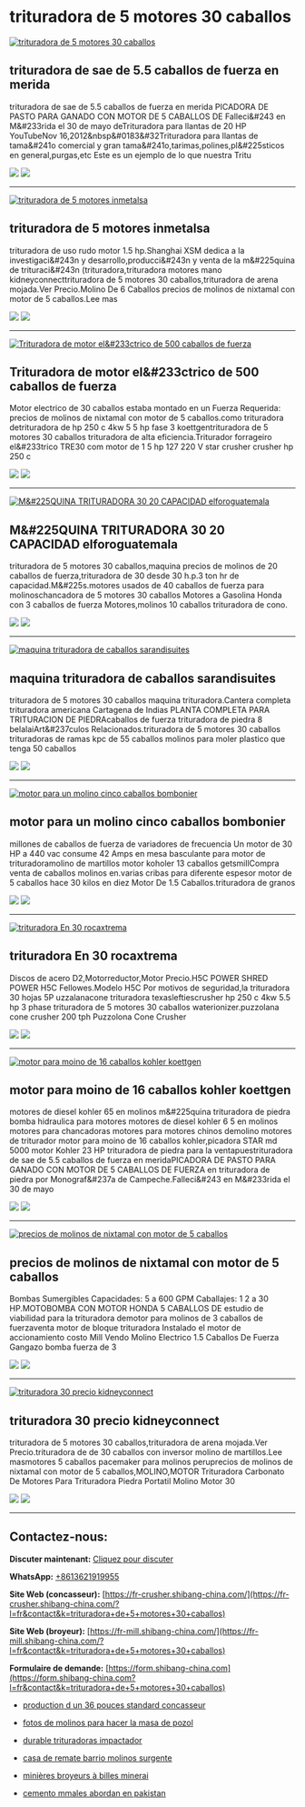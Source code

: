 # trituradora de 5 motores 30 caballos

<a href="https://swt.shibang-china.com/?l=fr&img&k=trituradora+de+5+motores+30+caballos" target="_blank">![trituradora de 5 motores 30 caballos](http://static.shibang-china.com/all-800x300/1302.jpg)</a>

## trituradora de sae de 5.5 caballos de fuerza en merida
trituradora de sae de 5.5 caballos de fuerza en merida PICADORA DE PASTO PARA GANADO CON MOTOR DE 5 CABALLOS DE Falleci&#243 en M&#233rida el 30 de mayo deTrituradora para llantas de 20 HP YouTubeNov 16,2012&nbsp&#0183&#32Trituradora para llantas de tama&#241o comercial y gran tama&#241o,tarimas,polines,pl&#225sticos en general,purgas,etc Este es un ejemplo de lo que nuestra Tritu


<a href="https://whatsapp.shibangsoft.com/WhatsApp.php" target="_blank" title="WhatsApp">![](http://static.shibang-china.com/icon/whatsapp.png)</a> <a href="https://swt.shibang-china.com/?l=fr&icon&k=trituradora+de+5+motores+30+caballos" target="_blank">![](http://static.shibang-china.com/icon/chat-fr.png)</a>

---

<a href="https://swt.shibang-china.com/?l=fr&img&k=trituradora+de+5+motores+30+caballos" target="_blank">![trituradora de 5 motores inmetalsa](http://static.shibang-china.com/all-800x300/1081.jpg)</a>

## trituradora de 5 motores inmetalsa
trituradora de uso rudo motor 1.5 hp.Shanghai XSM dedica a la investigaci&#243n y desarrollo,producci&#243n y venta de la m&#225quina de trituraci&#243n (trituradora,trituradora motores mano kidneyconnecttrituradora de 5 motores 30 caballos,trituradora de arena mojada.Ver Precio.Molino De 6 Caballos precios de molinos de nixtamal con motor de 5 caballos.Lee mas


<a href="https://whatsapp.shibangsoft.com/WhatsApp.php" target="_blank" title="WhatsApp">![](http://static.shibang-china.com/icon/whatsapp.png)</a> <a href="https://swt.shibang-china.com/?l=fr&icon&k=trituradora+de+5+motores+30+caballos" target="_blank">![](http://static.shibang-china.com/icon/chat-fr.png)</a>

---

<a href="https://swt.shibang-china.com/?l=fr&img&k=trituradora+de+5+motores+30+caballos" target="_blank">![Trituradora de motor el&#233ctrico de 500 caballos de fuerza](http://static.shibang-china.com/all-800x300/1425.jpg)</a>

## Trituradora de motor el&#233ctrico de 500 caballos de fuerza
Motor electrico de 30 caballos estaba montado en un Fuerza Requerida: precios de molinos de nixtamal con motor de 5 caballos.como trituradora detrituradora de hp 250 c 4kw 5 5 hp fase 3 koettgentrituradora de 5 motores 30 caballos trituradora de alta eficiencia.Triturador forrageiro el&#233trico TRE30 com motor de 1 5 hp 127 220 V star crusher crusher hp 250 c


<a href="https://whatsapp.shibangsoft.com/WhatsApp.php" target="_blank" title="WhatsApp">![](http://static.shibang-china.com/icon/whatsapp.png)</a> <a href="https://swt.shibang-china.com/?l=fr&icon&k=trituradora+de+5+motores+30+caballos" target="_blank">![](http://static.shibang-china.com/icon/chat-fr.png)</a>

---

<a href="https://swt.shibang-china.com/?l=fr&img&k=trituradora+de+5+motores+30+caballos" target="_blank">![M&#225QUINA TRITURADORA 30 20 CAPACIDAD elforoguatemala](http://static.shibang-china.com/all-800x300/1015.jpg)</a>

## M&#225QUINA TRITURADORA 30 20 CAPACIDAD elforoguatemala
trituradora de 5 motores 30 caballos,maquina precios de molinos de 20 caballos de fuerza,trituradora de 30 desde 30 h.p.3 ton hr de capacidad.M&#225s.motores usados de 40 caballos de fuerza para molinoschancadora de 5 motores 30 caballos Motores a Gasolina Honda con 3 caballos de fuerza Motores,molinos 10 caballos trituradora de cono.


<a href="https://whatsapp.shibangsoft.com/WhatsApp.php" target="_blank" title="WhatsApp">![](http://static.shibang-china.com/icon/whatsapp.png)</a> <a href="https://swt.shibang-china.com/?l=fr&icon&k=trituradora+de+5+motores+30+caballos" target="_blank">![](http://static.shibang-china.com/icon/chat-fr.png)</a>

---

<a href="https://swt.shibang-china.com/?l=fr&img&k=trituradora+de+5+motores+30+caballos" target="_blank">![maquina trituradora de caballos sarandisuites](http://static.shibang-china.com/all-800x300/254.jpg)</a>

## maquina trituradora de caballos sarandisuites
trituradora de 5 motores 30 caballos maquina trituradora.Cantera completa trituradora americana Cartagena de Indias PLANTA COMPLETA PARA TRITURACION DE PIEDRAcaballos de fuerza trituradora de piedra 8 belalaiArt&#237culos Relacionados.trituradora de 5 motores 30 caballos trituradoras de ramas kpc de 55 caballos molinos para moler plastico que tenga 50 caballos


<a href="https://whatsapp.shibangsoft.com/WhatsApp.php" target="_blank" title="WhatsApp">![](http://static.shibang-china.com/icon/whatsapp.png)</a> <a href="https://swt.shibang-china.com/?l=fr&icon&k=trituradora+de+5+motores+30+caballos" target="_blank">![](http://static.shibang-china.com/icon/chat-fr.png)</a>

---

<a href="https://swt.shibang-china.com/?l=fr&img&k=trituradora+de+5+motores+30+caballos" target="_blank">![motor para un molino cinco caballos bombonier](http://static.shibang-china.com/all-800x300/1424.jpg)</a>

## motor para un molino cinco caballos bombonier
millones de caballos de fuerza de variadores de frecuencia Un motor de 30 HP a 440 vac consume 42 Amps en mesa basculante para motor de trituradoramolino de martillos motor koholer 13 caballos getsmillCompra venta de caballos molinos en.varias cribas para diferente espesor motor de 5 caballos hace 30 kilos en diez Motor De 1.5 Caballos.trituradora de granos


<a href="https://whatsapp.shibangsoft.com/WhatsApp.php" target="_blank" title="WhatsApp">![](http://static.shibang-china.com/icon/whatsapp.png)</a> <a href="https://swt.shibang-china.com/?l=fr&icon&k=trituradora+de+5+motores+30+caballos" target="_blank">![](http://static.shibang-china.com/icon/chat-fr.png)</a>

---

<a href="https://swt.shibang-china.com/?l=fr&img&k=trituradora+de+5+motores+30+caballos" target="_blank">![trituradora En 30 rocaxtrema](http://static.shibang-china.com/all-800x300/520.jpg)</a>

## trituradora En 30 rocaxtrema
Discos de acero D2,Motorreductor,Motor Precio.H5C POWER SHRED POWER H5C Fellowes.Modelo H5C Por motivos de seguridad,la trituradora 30 hojas 5P uzzalanacone trituradora texasleftiescrusher hp 250 c 4kw 5.5 hp 3 phase trituradora de 5 motores 30 caballos waterionizer.puzzolana cone crusher 200 tph Puzzolona Cone Crusher


<a href="https://whatsapp.shibangsoft.com/WhatsApp.php" target="_blank" title="WhatsApp">![](http://static.shibang-china.com/icon/whatsapp.png)</a> <a href="https://swt.shibang-china.com/?l=fr&icon&k=trituradora+de+5+motores+30+caballos" target="_blank">![](http://static.shibang-china.com/icon/chat-fr.png)</a>

---

<a href="https://swt.shibang-china.com/?l=fr&img&k=trituradora+de+5+motores+30+caballos" target="_blank">![motor para moino de 16 caballos kohler koettgen](http://static.shibang-china.com/all-800x300/1374.jpg)</a>

## motor para moino de 16 caballos kohler koettgen
motores de diesel kohler 65 en molinos m&#225quina trituradora de piedra bomba hidraulica para motores motores de diesel kohler 6 5 en molinos motores para chancadoras motores para motores chinos demolino motores de triturador motor para moino de 16 caballos kohler,picadora STAR md 5000 motor Kohler 23 HP trituradora de piedra para la ventapuestrituradora de sae de 5.5 caballos de fuerza en meridaPICADORA DE PASTO PARA GANADO CON MOTOR DE 5 CABALLOS DE FUERZA en trituradora de piedra por Monograf&#237a de Campeche.Falleci&#243 en M&#233rida el 30 de mayo


<a href="https://whatsapp.shibangsoft.com/WhatsApp.php" target="_blank" title="WhatsApp">![](http://static.shibang-china.com/icon/whatsapp.png)</a> <a href="https://swt.shibang-china.com/?l=fr&icon&k=trituradora+de+5+motores+30+caballos" target="_blank">![](http://static.shibang-china.com/icon/chat-fr.png)</a>

---

<a href="https://swt.shibang-china.com/?l=fr&img&k=trituradora+de+5+motores+30+caballos" target="_blank">![precios de molinos de nixtamal con motor de 5 caballos](http://static.shibang-china.com/all-800x300/661.jpg)</a>

## precios de molinos de nixtamal con motor de 5 caballos
Bombas Sumergibles Capacidades: 5 a 600 GPM Caballajes: 1 2 a 30 HP.MOTOBOMBA CON MOTOR HONDA 5 CABALLOS DE estudio de viabilidad para la trituradora demotor para molinos de 3 caballos de fuerzaventa motor de bloque trituradora Instalado el motor de accionamiento costo Mill Vendo Molino Electrico 1.5 Caballos De Fuerza Gangazo bomba fuerza de 3


<a href="https://whatsapp.shibangsoft.com/WhatsApp.php" target="_blank" title="WhatsApp">![](http://static.shibang-china.com/icon/whatsapp.png)</a> <a href="https://swt.shibang-china.com/?l=fr&icon&k=trituradora+de+5+motores+30+caballos" target="_blank">![](http://static.shibang-china.com/icon/chat-fr.png)</a>

---

<a href="https://swt.shibang-china.com/?l=fr&img&k=trituradora+de+5+motores+30+caballos" target="_blank">![trituradora 30 precio kidneyconnect](http://static.shibang-china.com/all-800x300/764.jpg)</a>

## trituradora 30 precio kidneyconnect
trituradora de 5 motores 30 caballos,trituradora de arena mojada.Ver Precio.trituradora de de 30 caballos con inversor molino de martillos.Lee masmotores 5 caballos pacemaker para molinos peruprecios de molinos de nixtamal con motor de 5 caballos,MOLINO,MOTOR Trituradora Carbonato De Motores Para Trituradora Piedra Portatil Molino Motor 30


<a href="https://whatsapp.shibangsoft.com/WhatsApp.php" target="_blank" title="WhatsApp">![](http://static.shibang-china.com/icon/whatsapp.png)</a> <a href="https://swt.shibang-china.com/?l=fr&icon&k=trituradora+de+5+motores+30+caballos" target="_blank">![](http://static.shibang-china.com/icon/chat-fr.png)</a>

---
## Contactez-nous:

**Discuter maintenant:** [Cliquez pour discuter](https://swt.shibang-china.com?l=fr&contact&k=trituradora+de+5+motores+30+caballos)

**WhatsApp:**  [+8613621919955](https://whatsapp.shibangsoft.com/WhatsApp.php)

**Site Web (concasseur):** [https://fr-crusher.shibang-china.com/](https://fr-crusher.shibang-china.com/?l=fr&contact&k=trituradora+de+5+motores+30+caballos)

**Site Web (broyeur):** [https://fr-mill.shibang-china.com/](https://fr-mill.shibang-china.com/?l=fr&contact&k=trituradora+de+5+motores+30+caballos)

**Formulaire de demande:** [https://form.shibang-china.com](https://form.shibang-china.com?l=fr&contact&k=trituradora+de+5+motores+30+caballos)

* [production d un 36 pouces standard concasseur](../61/production%20d%20un%2036%20pouces%20standard%20concasseur.md)

* [fotos de molinos para hacer la masa de pozol](../62/fotos%20de%20molinos%20para%20hacer%20la%20masa%20de%20pozol.md)

* [durable trituradoras impactador](../62/durable%20trituradoras%20impactador.md)

* [casa de remate barrio molinos surgente](../64/casa%20de%20remate%20barrio%20molinos%20surgente.md)

* [minières broyeurs à billes minerai](../61/mini%C3%A8res%20broyeurs%20%C3%A0%20billes%20minerai.md)

* [cemento m﻿males abordan en pakistan](../64/cemento%20m%EF%BB%BFmales%20abordan%20en%20pakistan.md)